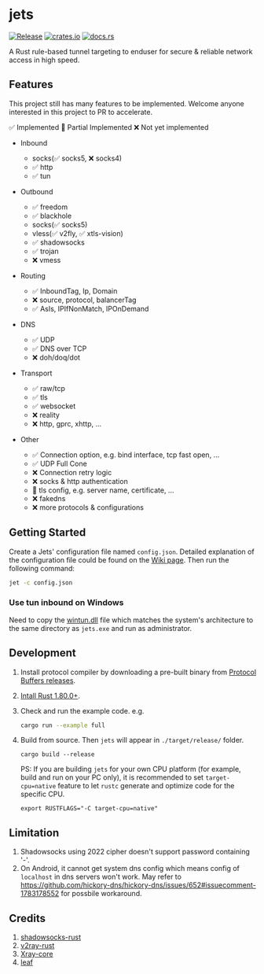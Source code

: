 # jets

[![Release](https://github.com/zhangsan946/jets/actions/workflows/release.yml/badge.svg)](https://github.com/zhangsan946/jets/actions/workflows/release.yml)
[![crates.io](https://img.shields.io/crates/v/jets?logo=rust)](https://crates.io/crates/jets)
[![docs.rs](https://docs.rs/jets/badge.svg)](https://docs.rs/jets)

A Rust rule-based tunnel targeting to enduser for secure & reliable network access in high speed.

## Features
This project still has many features to be implemented. Welcome anyone interested in this project to PR to accelerate.

✅ Implemented 🚧 Partial Implemented  ❌ Not yet implemented

- Inbound
	- socks(✅ socks5, ❌ socks4)
	- ✅ http
	- ✅ tun

- Outbound
	- ✅ freedom
	- ✅ blackhole
	- socks(✅ socks5)
	- vless(✅ v2fly, ✅ xtls-vision)
	- ✅ shadowsocks
	- ✅ trojan
	- ❌ vmess

- Routing
	- ✅ InboundTag, Ip, Domain
	- ❌ source, protocol, balancerTag
	- ✅ AsIs, IPIfNonMatch, IPOnDemand

- DNS
	- ✅ UDP
	- ✅ DNS over TCP
	- ❌ doh/doq/dot

- Transport
	- ✅ raw/tcp
	- ✅ tls
	- ✅ websocket
	- ❌ reality
	- ❌ http, gprc, xhttp, ...

- Other
	- ✅ Connection option, e.g. bind interface, tcp fast open, ...
	- ✅ UDP Full Cone
	- ❌ Connection retry logic
	- ❌ socks & http authentication
	- 🚧 tls config, e.g. server name, certificate, ...
	- ❌ fakedns
	- ❌ more protocols & configurations

## Getting Started
Create a Jets' configuration file named `config.json`. Detailed explanation of the configuration file could be found on the [Wiki page](https://github.com/zhangsan946/jets/wiki). Then run the following command:

```bash
jet -c config.json
```

### Use **tun** inbound on Windows

Need to copy the [wintun.dll](https://wintun.net/) file which matches the system's architecture to 
the same directory as `jets.exe` and run as administrator.

## Development
1. Install protocol compiler by downloading a pre-built binary from [Protocol Buffers releases](https://github.com/protocolbuffers/protobuf/releases).

2. [Intall Rust 1.80.0+](https://www.rust-lang.org/tools/install).

3. Check and run the example code. e.g.

	```bash
	cargo run --example full
	```

4. Build from source. Then `jets` will appear in `./target/release/` folder.

	```
	cargo build --release
	```
	PS: If you are building `jets` for your own CPU platform (for example, build and run on your PC only), it is recommended to set `target-cpu=native` feature to let `rustc` generate and optimize code for the specific CPU.
	```
	export RUSTFLAGS="-C target-cpu=native"
	```

## Limitation
1. Shadowsocks using 2022 cipher doesn't support password containing '-'.
2. On Android, it cannot get system dns config which means config of `localhost` in dns servers won't work. May refer to https://github.com/hickory-dns/hickory-dns/issues/652#issuecomment-1783178552 for possbile workaround.

## Credits
1. [shadowsocks-rust](https://github.com/shadowsocks/shadowsocks-rust)
2. [v2ray-rust](https://github.com/Qv2ray/v2ray-rust)
3. [Xray-core](https://github.com/XTLS/Xray-core)
4. [leaf](https://github.com/eycorsican/leaf)

